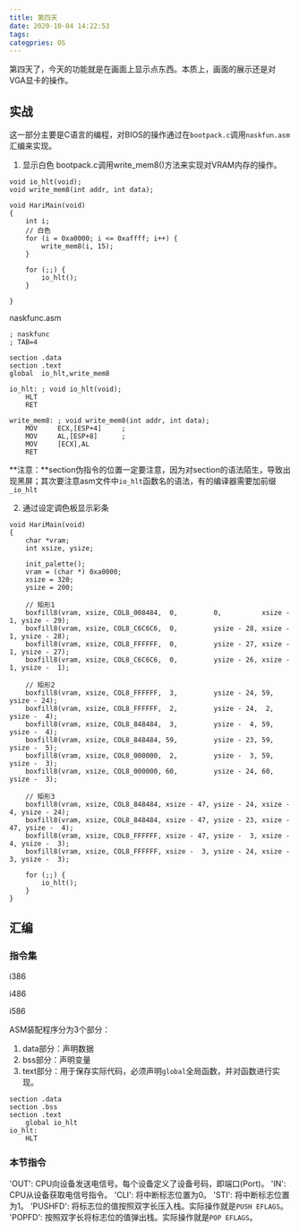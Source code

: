 ```yaml
---
title: 第四天
date: 2020-10-04 14:22:53
tags:
categpries: OS
---
```

第四天了，今天的功能就是在画面上显示点东西。本质上，画面的展示还是对VGA显卡的操作。

<!-- more -->

## 实战
这一部分主要是C语言的编程，对BIOS的操作通过在`bootpack.c`调用`naskfun.asm`汇编来实现。

1. 显示白色
bootpack.c调用write_mem8()方法来实现对VRAM内存的操作。
```
void io_hlt(void);
void write_mem8(int addr, int data);

void HariMain(void)
{
	int i;
	// 白色
	for (i = 0xa0000; i <= 0xaffff; i++) {
		write_mem8(i, 15);
	}

	for (;;) {
		io_hlt();
	}

}
```
naskfunc.asm
```
; naskfunc
; TAB=4

section .data
section .text
global	io_hlt,write_mem8

io_hlt:	; void io_hlt(void);
	HLT
	RET

write_mem8:	; void write_mem8(int addr, int data);
	MOV		ECX,[ESP+4]		;
	MOV		AL,[ESP+8]		;
	MOV		[ECX],AL
	RET
```
**注意：**section伪指令的位置一定要注意，因为对section的语法陌生，导致出现黑屏；其次要注意asm文件中`io_hlt`函数名的语法，有的编译器需要加前缀`_io_hlt`

2. 通过设定调色板显示彩条
```
void HariMain(void)
{
	char *vram;
	int xsize, ysize;

	init_palette();
	vram = (char *) 0xa0000;
	xsize = 320;
	ysize = 200;

    // 矩形1
	boxfill8(vram, xsize, COL8_008484,  0,         0,          xsize -  1, ysize - 29);
	boxfill8(vram, xsize, COL8_C6C6C6,  0,         ysize - 28, xsize -  1, ysize - 28);
	boxfill8(vram, xsize, COL8_FFFFFF,  0,         ysize - 27, xsize -  1, ysize - 27);
	boxfill8(vram, xsize, COL8_C6C6C6,  0,         ysize - 26, xsize -  1, ysize -  1);

    // 矩形2
	boxfill8(vram, xsize, COL8_FFFFFF,  3,         ysize - 24, 59,         ysize - 24);
	boxfill8(vram, xsize, COL8_FFFFFF,  2,         ysize - 24,  2,         ysize -  4);
	boxfill8(vram, xsize, COL8_848484,  3,         ysize -  4, 59,         ysize -  4);
	boxfill8(vram, xsize, COL8_848484, 59,         ysize - 23, 59,         ysize -  5);
	boxfill8(vram, xsize, COL8_000000,  2,         ysize -  3, 59,         ysize -  3);
	boxfill8(vram, xsize, COL8_000000, 60,         ysize - 24, 60,         ysize -  3);

    // 矩形3
	boxfill8(vram, xsize, COL8_848484, xsize - 47, ysize - 24, xsize -  4, ysize - 24);
	boxfill8(vram, xsize, COL8_848484, xsize - 47, ysize - 23, xsize - 47, ysize -  4);
	boxfill8(vram, xsize, COL8_FFFFFF, xsize - 47, ysize -  3, xsize -  4, ysize -  3);
	boxfill8(vram, xsize, COL8_FFFFFF, xsize -  3, ysize - 24, xsize -  3, ysize -  3);

	for (;;) {
		io_hlt();
	}
}
```

## 汇编
### 指令集
i386

i486

i586

ASM装配程序分为3个部分：
1. data部分：声明数据
2. bss部分：声明变量
3. text部分：用于保存实际代码，必须声明`global`全局函数，并对函数进行实现。

```
section .data
section .bss
section .text
    global io_hlt
io_hlt:
    HLT
```

### 本节指令

'OUT': CPU向设备发送电信号。每个设备定义了设备号码，即端口(Port)。
'IN': CPU从设备获取电信号指令。
'CLI': 将中断标志位置为0。
'STI': 将中断标志位置为1。
'PUSHFD': 将标志位的值按照双字长压入栈。实际操作就是`PUSH EFLAGS`。
'POPFD': 按照双字长将标志位的值弹出栈。实际操作就是`POP EFLAGS`。

